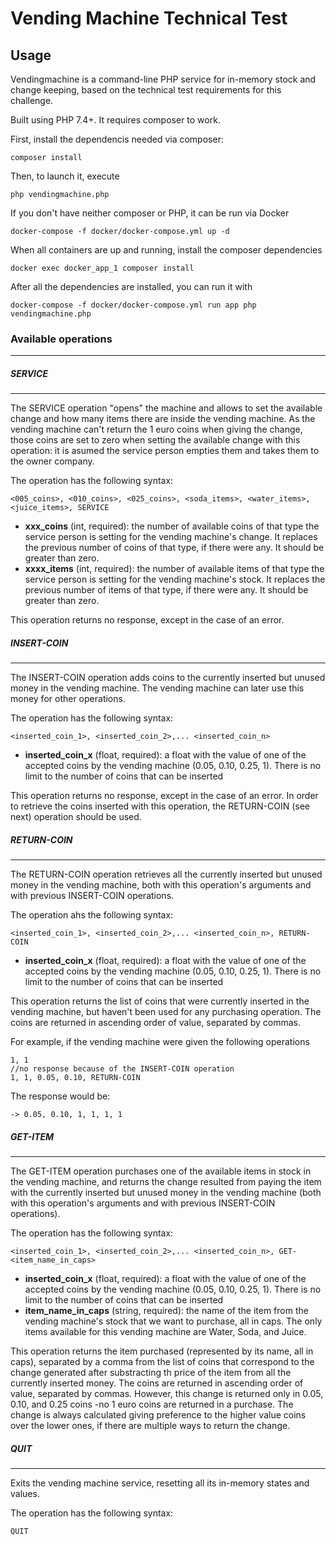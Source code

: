 # Vending Machine Technical Test

## Usage

Vendingmachine is a command-line PHP service for in-memory stock and change keeping, based on the technical test requirements for this challenge.

Built using PHP 7.4+. It requires composer to work.

First, install the dependencis needed via composer:

    composer install

Then, to launch it, execute

    php vendingmachine.php

If you don't have neither composer or PHP, it can be run via Docker

    docker-compose -f docker/docker-compose.yml up -d

When all containers are up and running, install the composer dependencies

    docker exec docker_app_1 composer install

After all the dependencies are installed, you can run it with

    docker-compose -f docker/docker-compose.yml run app php vendingmachine.php

### Available operations
----

##### SERVICE
----
The SERVICE operation "opens" the machine and allows to set the available change and how many items there are inside the vending machine. As the vending machine can't return the 1 euro coins when giving the change, those coins are set to zero when setting the available change with this operation: it is asumed the service person empties them and takes them to the owner company.

The operation has the following syntax:

    <005_coins>, <010_coins>, <025_coins>, <soda_items>, <water_items>, <juice_items>, SERVICE

- **xxx_coins** (int, required): the number of available coins of that type the service person is setting for the vending machine's change. It replaces the previous number of coins of that type, if there were any. It should be greater than zero.
- **xxxx_items** (int, required): the number of available items of that type the service person is setting for the vending machine's stock. It replaces the previous number of items of that type, if there were any. It should be greater than zero.

This operation returns no response, except in the case of an error.

##### INSERT-COIN
----
The INSERT-COIN operation adds coins to the currently inserted but unused money in the vending machine. The vending machine can later use this money for other operations.

The operation has the following syntax:

    <inserted_coin_1>, <inserted_coin_2>,... <inserted_coin_n>

- **inserted_coin_x** (float, required): a float with the value of one of the accepted coins by the vending machine (0.05, 0.10, 0.25, 1). There is no limit to the number of coins that can be inserted

This operation returns no response, except in the case of an error. In order to retrieve the coins inserted with this operation, the RETURN-COIN (see next) operation should be used.

##### RETURN-COIN
----
The RETURN-COIN operation retrieves all the currently inserted but unused money in the vending machine, both with this operation's arguments and with previous INSERT-COIN operations.

The operation ahs the following syntax:

    <inserted_coin_1>, <inserted_coin_2>,... <inserted_coin_n>, RETURN-COIN

- **inserted_coin_x** (float, required): a float with the value of one of the accepted coins by the vending machine (0.05, 0.10, 0.25, 1). There is no limit to the number of coins that can be inserted

This operation returns the list of coins that were currently inserted in the vending machine, but haven't been used for any purchasing operation. The coins are returned in ascending order of value, separated by commas.

For example, if the vending machine were given the following operations

    1, 1
    //no response because of the INSERT-COIN operation
    1, 1, 0.05, 0.10, RETURN-COIN

The response would be:

    -> 0.05, 0.10, 1, 1, 1, 1

##### GET-ITEM
----

The GET-ITEM operation purchases one of the available items in stock in the vending machine, and returns the change resulted from paying the item with the currently inserted but unused money in the vending machine (both with this operation's arguments and with previous INSERT-COIN operations).

The operation has the following syntax:

    <inserted_coin_1>, <inserted_coin_2>,... <inserted_coin_n>, GET-<item_name_in_caps>

- **inserted_coin_x** (float, required): a float with the value of one of the accepted coins by the vending machine (0.05, 0.10, 0.25, 1). There is no limit to the number of coins that can be inserted
- **item_name_in_caps** (string, required): the name of the item from the vending machine's stock that we want to purchase, all in caps. The only items available for this vending machine are Water, Soda, and Juice.

This operation returns the item purchased (represented by its name, all in caps), separated by a comma from the list of coins that correspond to the change generated after substracting th price of the item from all the currently inserted money. The coins are returned in ascending order of value, separated by commas. However, this change is returned only in 0.05, 0.10, and 0.25 coins -no 1 euro coins are returned in a purchase. The change is always calculated giving preference to the higher value coins over the lower ones, if there are multiple ways to return the change.

##### QUIT
----

Exits the vending machine service, resetting all its in-memory states and values.

The operation has the following syntax:

    QUIT